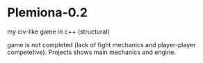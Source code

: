 # Plemiona-0.2
my civ-like game in c++ (structural)

game is not completed (lack of fight mechanics and player-player competetive).
Projects shows main mechanics and engine.

